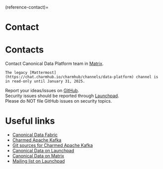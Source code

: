 (reference-contact)=
# Contact

# Contacts

Contact Canonical Data Platform team in [Matrix](https://matrix.to/#/#charmhub-data-platform:ubuntu.com).
```{note}
The legacy [Mattermost](https://chat.charmhub.io/charmhub/channels/data-platform) channel is in read-only until January 31, 2025.
```

Report your ideas/issues on [GitHub](https://github.com/canonical/kafka-operator/issues/new).</br>
Security issues should be reported through [Launchpad](https://wiki.ubuntu.com/DebuggingSecurity#How%20to%20File).</br>Please do NOT file GitHub issues on security topics. 

# Useful links
* [Canonical Data Fabric](https://ubuntu.com/data/)
* [Charmed Apache Kafka](https://charmhub.io/kafka)
* [Git sources for Charmed Apache Kafka](https://github.com/canonical/kafka-operator)
* [Canonical Data on Launchpad](https://launchpad.net/~data-platform)
* [Canonical Data on Matrix](https://matrix.to/#/#charmhub-data-platform:ubuntu.com) 
* [Mailing list on Launchpad](https://lists.launchpad.net/data-platform/)


